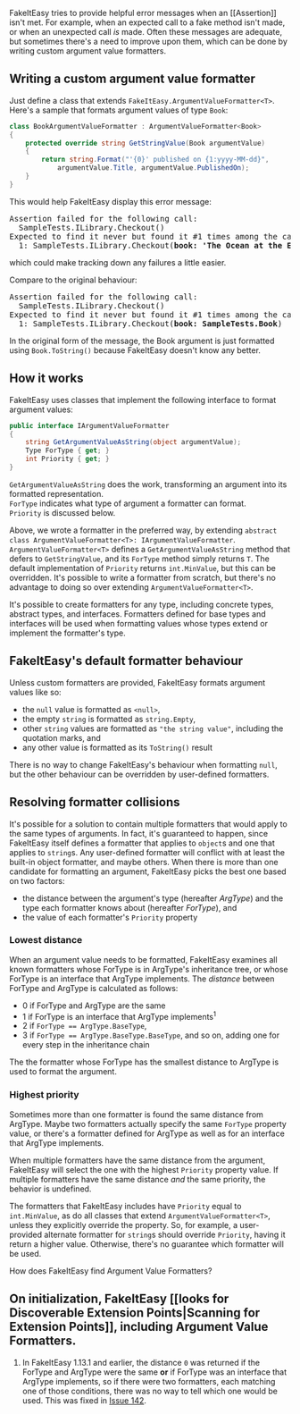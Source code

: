 FakeItEasy tries to provide helpful error messages when an [[Assertion]] isn't met. For example, when an expected call to a fake method isn't made, or when an unexpected call _is_ made. Often these messages are adequate, but sometimes there's a need to improve upon them, which can be done by writing custom argument value formatters.

## Writing a custom argument value formatter
Just define a class that extends `FakeItEasy.ArgumentValueFormatter<T>`. Here's a sample that formats argument values of type `Book`:
```csharp
class BookArgumentValueFormatter : ArgumentValueFormatter<Book>
{
    protected override string GetStringValue(Book argumentValue)
    {
        return string.Format("'{0}' published on {1:yyyy-MM-dd}",
            argumentValue.Title, argumentValue.PublishedOn);
    }
}
```

This would help FakeItEasy display this error message:
<pre>
Assertion failed for the following call:
  SampleTests.ILibrary.Checkout(<Ignored>)
Expected to find it never but found it #1 times among the calls:
  1: SampleTests.ILibrary.Checkout(<b>book: 'The Ocean at the End of the Lane', published on 2013-06-18</b>)
</pre>
which could make tracking down any failures a little easier.

Compare to the original behaviour:
<pre>
Assertion failed for the following call:
  SampleTests.ILibrary.Checkout(<Ignored>)
Expected to find it never but found it #1 times among the calls:
  1: SampleTests.ILibrary.Checkout(<b>book: SampleTests.Book</b>)
</pre>

In the original form of the message, the Book argument is just formatted using `Book.ToString()` because FakeItEasy doesn't know any better.

## How it works

FakeItEasy uses classes that implement the following interface to format argument values:

```csharp
public interface IArgumentValueFormatter
{
    string GetArgumentValueAsString(object argumentValue);
    Type ForType { get; }
    int Priority { get; }
}
```
`GetArgumentValueAsString` does the work, transforming an argument into its formatted representation.  
`ForType` indicates what type of argument a formatter can format.  
`Priority` is discussed below.

Above, we wrote a formatter in the preferred way, by extending `abstract class ArgumentValueFormatter<T>: IArgumentValueFormatter`. `ArgumentValueFormatter<T>` defines a `GetArgumentValueAsString` method that defers to `GetStringValue`, and its `ForType` method simply returns `T`. The default implementation of `Priority` returns `int.MinValue`, but this can be overridden.
It's possible to write a formatter from scratch, but there's no advantage to doing so over extending `ArgumentValueFormatter<T>`.

It's possible to create formatters for any type, including concrete types, abstract types, and interfaces. Formatters defined for base types and interfaces will be used when formatting values whose types extend or implement the formatter's type.

## FakeItEasy's default formatter behaviour
Unless custom formatters are provided, FakeItEasy formats argument values like so:

- the `null` value is formatted as `<null>`,
- the empty `string` is formatted as `string.Empty`,
- other `string` values are formatted as `"the string value"`, including the quotation marks, and
- any other value is formatted as its `ToString()` result

There is no way to change FakeItEasy's behaviour when formatting `null`, but the other behaviour can be overridden by user-defined formatters.

## Resolving formatter collisions
It's possible for a solution to contain multiple formatters that would apply to the same types of arguments. In fact, it's guaranteed to happen, since FakeItEasy itself defines a formatter that applies to `object`s and one that applies to `string`s. Any user-defined formatter will conflict with at least the built-in object formatter, and maybe others. When there is more than one candidate for formatting an argument, FakeItEasy picks the best one based on two factors:

- the distance between the argument's type (hereafter _ArgType_) and the type each formatter knows about (hereafter _ForType_), and
- the value of each formatter's `Priority` property

### Lowest distance
When an argument value needs to be formatted, FakeItEasy examines all known formatters whose ForType is in ArgType's inheritance tree, or whose ForType is an interface that ArgType implements. The _distance_ between ForType and ArgType is calculated as follows:

- 0 if ForType and ArgType are the same
- 1 if ForType is an interface that ArgType implements<sup>1</sup>
- 2 if `ForType == ArgType.BaseType`, 
- 3 if `ForType == ArgType.BaseType.BaseType`, and so on, adding one for every step in the inheritance chain

The the formatter whose ForType has the smallest distance to ArgType is used to format the argument.

### Highest priority
Sometimes more than one formatter is found the same distance from ArgType. Maybe two formatters actually specify the same `ForType` property value, or there's a formatter defined for ArgType as well as for an interface that ArgType implements.

When multiple formatters have the same distance from the argument, FakeItEasy will select the one with the highest `Priority` property value. If multiple formatters have the same distance _and_ the same priority, the behavior is undefined.

The formatters that FakeItEasy includes have `Priority` equal to `int.MinValue`, as do all classes that extend `ArgumentValueFormatter<T>`, unless they explicitly override the property. So, for example, a user-provided alternate formatter for `string`s should override `Priority`, having it return a higher value. Otherwise, there's no guarantee which formatter will be used.

How does FakeItEasy find Argument Value Formatters?

On initialization, FakeItEasy [[looks for Discoverable Extension Points|Scanning for Extension Points]], including Argument Value Formatters.
----
1. In FakeItEasy 1.13.1 and earlier, the distance `0` was returned if the ForType and ArgType were the same **or** if ForType was an interface that ArgType implements, so if there were two formatters, each matching one of those conditions, there was no way to tell which one would be used. This was fixed in [Issue 142](../issues/142).